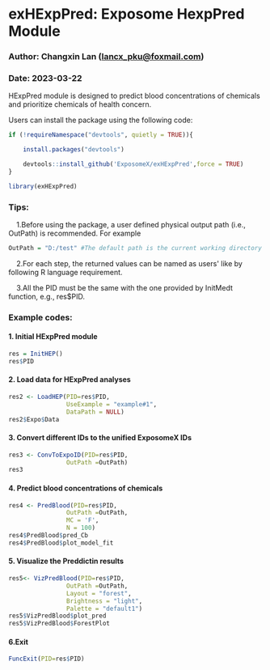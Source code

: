 # exHExpPred: Exposome HexpPred Module 
### Author: Changxin Lan (lancx_pku@foxmail.com)
### Date: 2023-03-22
HExpPred module is designed  to predict blood concentrations of chemicals and prioritize chemicals of health concern.

Users can install the package using the following code:
```R
if (!requireNamespace("devtools", quietly = TRUE)){

	install.packages("devtools")

	devtools::install_github('ExposomeX/exHExpPred',force = TRUE)
}

library(exHExpPred)
```

### Tips:
&nbsp;&nbsp;&nbsp;&nbsp;1.Before using the package, a user defined physical output path (i.e., OutPath) is recommended. For example
```R
OutPath = "D:/test" #The default path is the current working directory of R. Users can use this code to set the preferred path.
```
&nbsp;&nbsp;&nbsp;&nbsp;2.For each step, the returned values can be named as users' like by following R language requirement.<br>

&nbsp;&nbsp;&nbsp;&nbsp;3.All the PID must be the same with the one provided by InitMedt function, e.g., res$PID.

### Example codes:
#### 1. Initial HExpPred module
```R
res = InitHEP()
res$PID
```
#### 2. Load data for HExpPred analyses
```R
res2 <- LoadHEP(PID=res$PID,
	            UseExample = "example#1",
	            DataPath = NULL)
res2$Expo$Data
```

#### 3. Convert different IDs to the unified ExposomeX IDs
```R
res3 <- ConvToExpoID(PID=res$PID,
                OutPath =OutPath)
res3
```
#### 4. Predict blood concentrations of chemicals
```R
res4 <- PredBlood(PID=res$PID,
                OutPath =OutPath,
                MC = 'F',
                N = 100)
res4$PredBlood$pred_Cb
res4$PredBlood$plot_model_fit
```

#### 5. Visualize the Preddictin results
```R
res5<- VizPredBlood(PID=res$PID,
                OutPath =OutPath,
                Layout = "forest",
                Brightness = "light",
                Palette = "default1")
res5$VizPredBlood$plot_pred
res5$VizPredBlood$ForestPlot
```

#### 6.Exit
```R
FuncExit(PID=res$PID)
```
